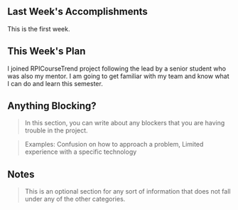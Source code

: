 ## Last Week's Accomplishments

This is the first week.

## This Week's Plan

I joined RPICourseTrend project following the lead by a senior student who was also my mentor. I am going to get familiar with my team and know what I can do and learn this semester.

## Anything Blocking?

> In this section, you can write about any blockers that you are having trouble in the project.

> Examples: Confusion on how to approach a problem, Limited experience with a specific technology

## Notes

> This is an optional section for any sort of information that does not fall under any of the other categories.
